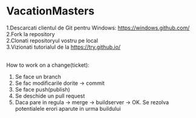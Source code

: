 # VacationMasters

1.Descarcati clientul de Git pentru Windows: https://windows.github.com/ <br>
2.Fork la repository <br>
2.Clonati repositoryul vostru pe local <br>
3.Vizionati tutorialul de la https://try.github.io/ <br><br>

How to work on a change(ticket): <br>
1. Se face un branch <br>
2. Se fac modificarile dorite -> commit <br>
3. Se face push(publish) <br>
4. Se deschide un pull request <br>
5. Daca pare in regula -> merge -> buildserver -> OK. Se rezolva potentialele erori aparute in urma buildului <br>
